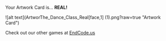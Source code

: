 Your Artwork Card is... 
  **REAL!**
 
 ![alt text](ArtworThe_Dance_Class_Real[face,1] (1).png?raw=true "Artwork Card")  
 
 
 
 
 
 Check out our other games at [EndCode.us](https://endcode.us/)